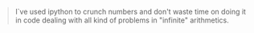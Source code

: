 > I`ve used ipython to crunch numbers and don't waste time on doing it in code dealing with all kind of problems in "infinite" arithmetics. 